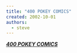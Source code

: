 ```yaml
---
title: "400 POKEY COMICS"
created: 2002-10-01
authors: 
  - steve
---
```


[_**400 POKEY COMICS**_](http://yellow5.com/pokey/)
